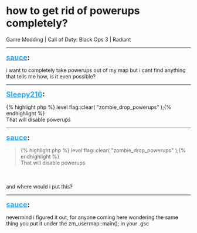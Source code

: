 # how to get rid of powerups completely?
Game Modding | Call of Duty: Black Ops 3 | Radiant

---
<strong style="font-size: 1.4em;"><span style="text-decoration: underline;text-decoration-color: #34a7f9;"><span style="color:#34a7f9;">sauce</span></span>:</strong>

<p>i want to completely take powerups out of my map but i cant find anything that tells me how, is it even possible?</p>

---
<strong style="font-size: 1.4em;"><span style="text-decoration: underline;text-decoration-color: #34a7f9;"><span style="color:#34a7f9;">Sleepy216</span></span>:</strong>

<p>{% highlight php %}
level flag::clear( "zombie_drop_powerups" );{% endhighlight %}
<br />That will disable powerups</p>

---
<strong style="font-size: 1.4em;"><span style="text-decoration: underline;text-decoration-color: #34a7f9;"><span style="color:#34a7f9;">sauce</span></span>:</strong>

<p><blockquote>{% highlight php %}
level flag::clear( "zombie_drop_powerups" );{% endhighlight %}
<br />That will disable powerups<br /></blockquote><br /><br />and where would i put this?</p>

---
<strong style="font-size: 1.4em;"><span style="text-decoration: underline;text-decoration-color: #34a7f9;"><span style="color:#34a7f9;">sauce</span></span>:</strong>

<p>nevermind i figured it out, for anyone coming here wondering the same thing you put it under the zm_usermap::main(); in your .gsc</p>
